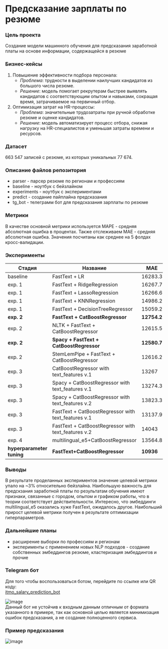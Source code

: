 # Предсказание зарплаты по резюме
### Цель проекта
Создание модели машинного обучения для предсказания заработной платы на основе информации, содержащейся в резюме
### Бизнес-кейсы
 1. Повышение эффективности подбора персонала:
    * _Проблема_: трудности в выделении наилучших кандидатов из большого числа резюме.
    * _Решение_: модель помогает рекрутерам быстрее выявлять кандидатов с соответствующим опытом и навыками, сокращая время, затрачиваемое на первичный отбор.
 2. Оптимизация затрат на HR-процессы:
    * _Проблема_: значительные трудозатраты при ручной обработке резюме и оценке кандидатов.
    * _Решение_: модель автоматизирует процесс отбора, снижая нагрузку на HR-специалистов и уменьшая затраты времени и ресурсов.
### Датасет
663 547 записей с резюме, из которых уникальных 77 674.
### Описание файлов репозитория
- parser - парсер резюме по регионам и профессиям
- baseline - ноутбук с бейзлайном
- experiments - ноутбук с экспериментами
- predict - создание пайплайна предсказания
- tg_bot - телеграмм бот для предсказания зарплаты по резюме
### Метрики <br />
В качестве основной метрики используется MAPE - cредняя абсолютная ошибка в процентах. Также отслеживаем MAE - средняя абсолютная ошибка.
Значения посчитаны как среднее на 5 фолдах кросс-валидации.
### Эксперименты
| Стадия | Название | MAE | MAPE |
|-------|-------|-------|-------|
| baseline | FastText + LR | 16283.3 | 29.53 |
| exp. 1 | FastText + RidgeRegression | 16267.7 | 29.49 |
| exp. 1 | FastText + LassoRegression | 16266.6 | 29.53 |
| exp. 1 | FastText + KNNRegression | 14986.2 | 27.6 |
| exp. 1 | FastText + DecisionTreeRegressor | 15059.2 | 28.39 |
| **exp. 2** | **FastText + CatBoostRegressor** | **12754.2** | **23.52** |
| exp. 2 | NLTK + FastText + CatBoostRegressor | 12615.5 | 23.24 |
| **exp. 2** | **Spacy + FastText + CatBoostRegressor** | **12580.7** | **23.17** |
| exp. 2 | StemLemPipe + FastText + CatBoostRegressor | 12616.2 | 23.25 |
| exp. 3 | CatBoostRegressor with text_features v.1 | 13267 | 24.56 |
| exp. 3 | Spacy + CatBoostRegressor with text_features v.1 | 13274.3 | 24.56 |
| exp. 3 | Spacy + CatBoostRegressor with text_features v.2 | 13823.3 | 25.45 |
| exp. 3 | FastText + CatBoostRegressor with text_features v.1 | 13137.9 | 24.25 |
| exp. 3 | FastText + CatBoostRegressor with text_features v.2 | 14043 | 25.73 |
| exp. 4 | multilingual_e5+CatBoostRegressor | 13564.8 | 25.11 |
| **hyperparameter tuning** | **FastText+CatBoostRegressor** | **10936** | **20.4** |

### Выводы
В результате проделанных экспериментов значение целевой метрики упало на ~3% относительно бейзлайна. 
Наибольшую важность для предскзания заработной платы по результатам обучения имеют признаки, связанные с городом, опытом и графиком работы, что в теории соответствует действительности.
Интересно, что эмбеддинги multilingual_e5 оказались хуже FastText, ожидалось другое. Наибольший прирост целевой метрики получен в результате оптимизации гиперпараметров.

### Дальнейшие планы
- расширение выборки по профессиям и регионам
- эксперименты с применением новых NLP подходов - создание собственных эмбеддингов резюме, кластеризация эмбеддингов и прочие
### Telegram бот
Для того чтобы воспользоваться ботом, перейдите по ссылке или QR коду: <br />
[itmo_salary_prediction_bot](https://t.me/itmo_salary_prediction_bot) <br />

![image](https://github.com/NKhozin/salary_prediction/assets/92330362/bb2e0981-3284-4bf3-b57c-90d1fab5022f) <br />
Данный бот не устойчив к входным данным отличным от формата указанного в примере, так как основной целью является минимизация ошибок предсказания, а не создание полноценного сервиса.
### Пример предсказания
![image](https://github.com/NKhozin/salary_prediction/assets/92330362/39df6f74-8cd2-4e6b-a8e7-ff44eb63726b)

